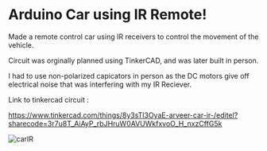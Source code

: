 # Arduino Car using IR Remote!

Made a remote control car using IR receivers to control the movement of the vehicle.

Circuit was orginally planned using TinkerCAD, and was later built in person.

I had to use non-polarized capicators in person as the DC motors give off electrical noise that was interfering with my IR Reciever. 

Link to tinkercad circuit :

https://www.tinkercad.com/things/8y3sTl3OyaE-arveer-car-ir-/editel?sharecode=3r7u8T_AiAyP_rbJHruW0AVUWkfxvoO_H_nxzCffG5k

![carIR](https://github.com/user-attachments/assets/14e2d1f6-53e0-4a1b-b70b-401132c4f7f7)
